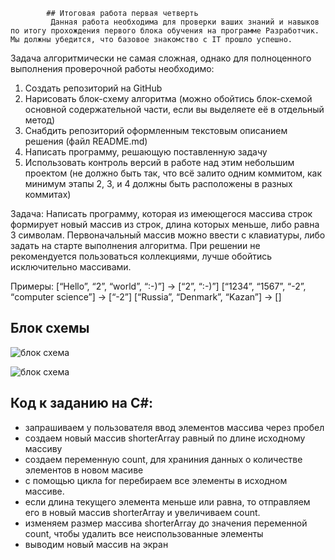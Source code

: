             ## Итоговая работа первая четверть
             Данная работа необходима для проверки ваших знаний и навыков по итогу прохождения первого блока обучения на программе Разработчик. Мы должны убедится, что базовое знакомство с IT прошло успешно.

Задача алгоритмически не самая сложная, однако для полноценного выполнения проверочной работы необходимо:

1. Создать репозиторий на GitHub
2. Нарисовать блок-схему алгоритма (можно обойтись блок-схемой основной содержательной части, если вы выделяете её в отдельный метод)
3. Снабдить репозиторий оформленным текстовым описанием решения (файл README.md)
4. Написать программу, решающую поставленную задачу
5. Использовать контроль версий в работе над этим небольшим проектом (не должно быть так, что всё залито одним коммитом, как минимум этапы 2, 3, и 4 должны быть расположены в разных коммитах)

Задача: Написать программу, которая из имеющегося массива строк формирует новый массив из строк, длина которых меньше, либо равна 3 символам. Первоначальный массив можно ввести с клавиатуры, либо задать на старте выполнения алгоритма. При решении не рекомендуется пользоваться коллекциями, лучше обойтись исключительно массивами.

Примеры:
[“Hello”, “2”, “world”, “:-)”] → [“2”, “:-)”]
[“1234”, “1567”, “-2”, “computer science”] → [“-2”]
[“Russia”, “Denmark”, “Kazan”] → []                          


## Блок схемы
![ блок схема ](блоксхема.png)

![ блок схема ](блок-схема.jpg) 

## Код к заданию на C#:
* запрашиваем у пользователя ввод элементов массива через пробел
* создаем новый массив shorterArray равный по длине исходному массиву
* создаем переменную count, для храниния данных о количестве элементов в новом масиве
* с помощью цикла for перебираем все элементы в исходном массиве.
* если длина текущего элемента меньше или равна, то отправляем его в новый массив shorterArray и увеличиваем count.
* изменяем размер массива shorterArray до значения переменной count, чтобы удалить все неиспользованные элементы
* выводим новый массив на экран
